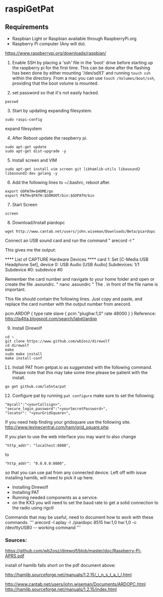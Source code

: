 # raspiGetPat
## Requirements
- Raspbian Light or Raspbian available through RaspberryPi.org
- Raspberry Pi computer (Any will do).

https://www.raspberrypi.org/downloads/raspbian/

1. Enable SSH by placing a 'ssh' file in the 'boot' drive before starting up the raspberry pi for the first time. This can be done after the flashing has been done by either mounting '/dev/sdX1' and running `touch ssh` within the directory. From a mac you can use `touch /Volumes/boot/ssh`, providing that the boot volume is mounted.

2. set password so that it's not easily hacked.
```
passwd
```
3. Start by updating expanding filesystem.
```
sudo raspi-config
```
expand filesystem

4. After Reboot update the raspberry pi.
```
sudo apt-get update
sudo apt-get dist-upgrade -y
```

5. Install screen and VIM
```
sudo apt-get install vim screen git libhamlib-utils libasound2 libasound2-dev golang -y
```
6. Add the following lines to ~/.bashrc, reboot after.
```
export GOPATH=$HOME/go
export PATH=$PATH:$GOROOT/bin:$GOPATH/bin
```
7. Start Screen
```
screen
```

8. Download/Install piardopc
```
wget http://www.cantab.net/users/john.wiseman/Downloads/Beta/piardopc
```
Connect an USB sound card and run the command " arecord -l "

This gives me the output:


**** List of CAPTURE Hardware Devices ****
card 1: Set [C-Media USB Headphone Set], device 0: USB Audio [USB Audio]
Subdevices: 1/1
Subdevice #0: subdevice #0


Remember the card number and navigate to your home folder and open or create the file .asoundrc. " nano .asoundrc " The . in front of the file name is important.


This file should contain the following lines. Just copy and paste, and replace the card number with the output number from arecord.


pcm.ARDOP {
type rate
slave {
pcm "plughw:1,0"
rate 48000
}
}
Reference: http://la4tta.blogspot.com/search/label/ardop

9. Install Direwolf
```
cd ~
git clone https://www.github.com/wb2osz/direwolf
cd direwolf
make
sudo make install
make install-conf
```
11. Install PAT from getpat.io as suggensted with the following command. Please note that this may take some time please be patient with the install.
```
go get github.com/la5nta/pat
```
12. Configure pat by running `pat configure` make sure to set the following:
```
"mycall":"<yourCallsign>",
"secure_login_password":"<yourSecretPassword>",
"locator": "<yourGridSquare>",
```
If you need help finding your gridsquare use the following site.
http://www.levinecentral.com/ham/grid_square.php

If you plan to use the web interface you may want to also change 
```
"http_addr": "localhost:8080",
```
to
```
"http_addr": "0.0.0.0:8080",
```
so that you can use pat from any connected device.
Left off with issue installing hamlib, will need to pick it up here.
- Installing Direwolf
- Installing PAT
- Running needed components as a service.
- on the KX3 you will need to set the baud rate to get a solid connection to the radio using rigctl

Commands that may be useful, need to document how to work with these commands.
'''
arecord -l
aplay -l
./piardopc 8515 hw:1,0 hw:1,0 -c /dev/ttyUSB0 -- working command
'''

### Sources:
https://github.com/wb2osz/direwolf/blob/master/doc/Raspberry-Pi-APRS.pdf

install of hamlib falls short on the pdf document above:

http://hamlib.sourceforge.net/manuals/1.2.15/_i_n_s_t_a_l_l.html

http://www.cantab.net/users/john.wiseman/Documents/ARDOPC.html
http://hamlib.sourceforge.net/manuals/1.2.15/index.html
